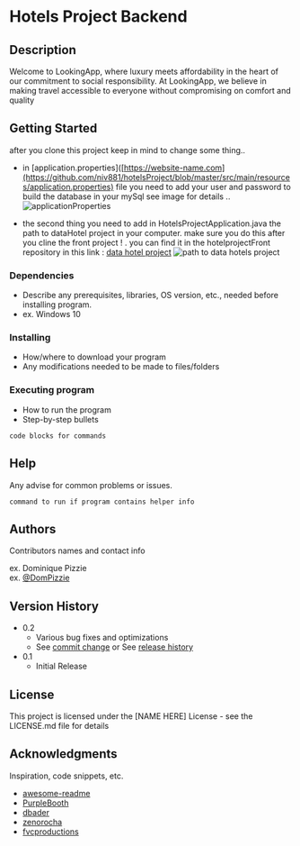 # Hotels Project Backend


## Description

Welcome to LookingApp, where luxury meets affordability in the heart
          of our commitment to social responsibility. At LookingApp, we believe
          in making travel accessible to everyone without compromising on
          comfort and quality

## Getting Started

after you clone this project keep in mind to change some thing..

* in [application.properties]([https://website-name.com](https://github.com/niv881/hotelsProject/blob/master/src/main/resources/application.properties)  file you need to add your user and password to build the database in your mySql see image for details ..   
  ![applicationProperties](https://github.com/niv881/hotelsProject/assets/111022872/e581f164-92c7-4993-a002-97fdb71e33cb)

* the second thing you need to add in HotelsProjectApplication.java the path to dataHotel project in your computer. make sure you do this after you cline the front project ! .
   you can find it in the hotelprojectFront repository in this link : [data hotel project](https://github.com/niv881/hotelprojectfront/tree/main/data%20hotels%20project)
![path to data hotels project](https://github.com/niv881/hotelsProject/assets/111022872/72920326-4104-4fd0-ac31-0e77eb1b7ae8)

### Dependencies

* Describe any prerequisites, libraries, OS version, etc., needed before installing program.
* ex. Windows 10

### Installing

* How/where to download your program
* Any modifications needed to be made to files/folders

### Executing program

* How to run the program
* Step-by-step bullets
```
code blocks for commands
```

## Help

Any advise for common problems or issues.
```
command to run if program contains helper info
```

## Authors

Contributors names and contact info

ex. Dominique Pizzie  
ex. [@DomPizzie](https://twitter.com/dompizzie)

## Version History

* 0.2
    * Various bug fixes and optimizations
    * See [commit change]() or See [release history]()
* 0.1
    * Initial Release

## License

This project is licensed under the [NAME HERE] License - see the LICENSE.md file for details

## Acknowledgments

Inspiration, code snippets, etc.
* [awesome-readme](https://github.com/matiassingers/awesome-readme)
* [PurpleBooth](https://gist.github.com/PurpleBooth/109311bb0361f32d87a2)
* [dbader](https://github.com/dbader/readme-template)
* [zenorocha](https://gist.github.com/zenorocha/4526327)
* [fvcproductions](https://gist.github.com/fvcproductions/1bfc2d4aecb01a834b46)
